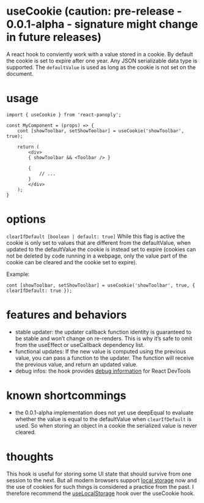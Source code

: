 # useCookie (caution: pre-release - 0.0.1-alpha - signature might change in future releases)
A react hook to conviently work with a value stored in a cookie.
By default the cookie is set to expire after one year.
Any JSON serializable data type is supported.
The `defaultValue` is used as long as the cookie is not set on the document.

# usage
```
import { useCookie } from 'react-panoply';

const MyComponent = (props) => {
    cont [showToolbar, setShowToolbar] = useCookie('showToolbar', true);

    return (
        <div>
        { showToolbar && <Toolbar /> }

        {
            // ...
        }
        </div>
    );
}

```

# options
`clearIfDefault [boolean | default: true]` While this flag is active the cookie is only set to values that are different from the defaultValue, when updated to the defaultValue the cookie is instead set to expire (cookies can not be deleted by code running in a webpage, only the value part of the cookie can be cleared and the cookie set to expire).

Example:
```
cont [showToolbar, setShowToolbar] = useCookie('showToolbar', true, { clearIfDefault: true });

```

# features and behaviors
- stable updater: the updater callback function identity is guaranteed to be stable and won’t change on re-renders. This is why it’s safe to omit from the useEffect or useCallback dependency list.
- functional updates: If the new value is computed using the previous value, you can pass a function to the updater. The function will receive the previous value, and return an updated value.
- debug infos: the hook provides [debug information](https://reactjs.org/docs/hooks-reference.html#usedebugvalue) for React DevTools

# known shortcommings
- the 0.0.1-alpha implementation does not yet use deepEqual to evaluate whether the value is equal to the defaultValue when `clearIfDefault` is used. So when storing an object in a cookie the serialized value is never cleared.

# thoughts
This hook is useful for storing some UI state that should survive from one session to the next. But all modern browsers support [local storage](https://developer.mozilla.org/en-US/docs/Web/API/Window/localStorage) now and the use of cookies for such things is considered a practice from the past. I therefore recommend the [useLocalStorage](../useLocalStorage/) hook over the useCookie hook.